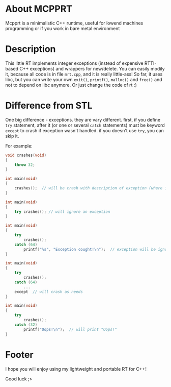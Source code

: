 # About MCPPRT
Mcpprt is a minimalistic C++ runtime, useful for lowend machines programming or if you work in bare metal environment

# Description
This little RT implements integer exceptions (instead of expensive RTTI-based C++ exceptions) and wrappers for new/delete.
You can easily modily it, because all code is in file `mrt.cpp`, and it is really little-ass! So far, it uses libc,
but you can write your own `exit()`, `printf()`, `malloc()` and `free()` and not to depend on libc anymore. Or just change
the code of rt :)

# Difference from STL
One big difference - exceptions. they are vary different. first, if you define `try` statement, after it (or one or several
`catch` statements) must be keyword `except` to crash if exception wasn't handled. if you doesn't use `try`, you can skip it.

For example:
```cpp
void crashes(void)
{
    throw 32;
}

int main(void)
{
    crashes();  // will be crash with description of exception (where it was raised)
}

int main(void)
{
    try crashes(); // will ignore an exception
}

int main(void)
{
    try
        crashes();
    catch (64)
        printf("%s", "Exception cought!\n");  // exception will be ignored
}

int main(void)
{
    try
        crashes();
    catch (64)
        ...
    except  // will crash as needs
}

int main(void)
{
    try
        crashes();
    catch (32)
        printf("Oops!\n");  // will print "Oops!"
}
```

# Footer

I hope you will enjoy using my lightweight and portable RT for C++!

Good luck ;>
